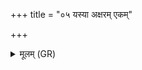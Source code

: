 +++
title = "०५ यस्या अक्षरम् एकम्"

+++
<details><summary>मूलम् (GR)</summary>

यस्या अक्षरम् एकम् एव  
परः सहस्रा अयुतं च शाखाः ।  
तस्या वाचो विदथावदन्तं  
यो मा जिहृक्षात् स न्व् एत्व् आर्तिम् ॥
</details>